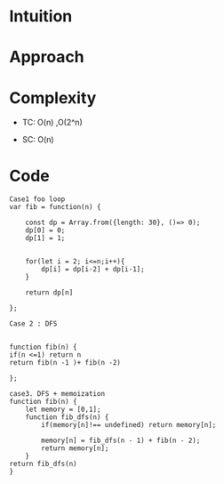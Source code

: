# Intuition

# Approach

<!-- Describe your approach to solving the problem. -->

# Complexity

- TC: O(n) ,O(2^n)
<!-- Add your time complexity here, e.g. $$O(n)$$ -->

- SC: O(n)

# Code

```
Case1 foo loop
var fib = function(n) {

    const dp = Array.from({length: 30}, ()=> 0);
    dp[0] = 0;
    dp[1] = 1;


    for(let i = 2; i<=n;i++){
        dp[i] = dp[i-2] + dp[i-1];
    }

    return dp[n]

};

Case 2 : DFS


function fib(n) {
if(n <=1) return n
return fib(n -1 )+ fib(n -2)

};

case3. DFS + memoization
function fib(n) {
    let memory = [0,1];
    function fib_dfs(n) {
        if(memory[n]!== undefined) return memory[n];

        memory[n] = fib_dfs(n - 1) + fib(n - 2);
        return memory[n];
    }
return fib_dfs(n)
}


```
